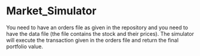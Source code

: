 # Market_Simulator
You need to have an orders file as given in the repository and you need to have the data file (the file contains the stock and their prices). The simulator will execute the transaction given in the orders file and return the final portfolio value.
